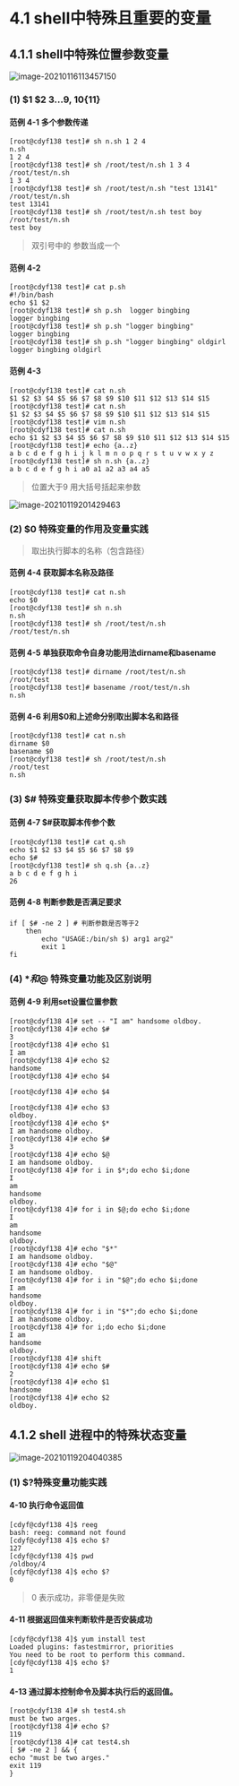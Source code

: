 # 4.1 shell中特殊且重要的变量



## 4.1.1  shell中特殊位置参数变量

![image-20210116113457150](images/image-20210116113457150.png)

### (1) $1 $2 $3...$9, ${10}${11}

#### 范例  4-1 多个参数传递

```shell
[root@cdyf138 test]# sh n.sh 1 2 4
n.sh
1 2 4
[root@cdyf138 test]# sh /root/test/n.sh 1 3 4
/root/test/n.sh
1 3 4
[root@cdyf138 test]# sh /root/test/n.sh "test 13141"
/root/test/n.sh
test 13141
[root@cdyf138 test]# sh /root/test/n.sh test boy
/root/test/n.sh
test boy

```

> 双引号中的 参数当成一个



#### 范例  4-2

```shell
[root@cdyf138 test]# cat p.sh 
#!/bin/bash
echo $1 $2
[root@cdyf138 test]# sh p.sh  logger bingbing
logger bingbing
[root@cdyf138 test]# sh p.sh "logger bingbing"
logger bingbing
[root@cdyf138 test]# sh p.sh "logger bingbing" oldgirl
logger bingbing oldgirl
```



#### 范例 4-3

```shell
[root@cdyf138 test]# cat n.sh 
$1 $2 $3 $4 $5 $6 $7 $8 $9 $10 $11 $12 $13 $14 $15
[root@cdyf138 test]# cat n.sh 
$1 $2 $3 $4 $5 $6 $7 $8 $9 $10 $11 $12 $13 $14 $15
[root@cdyf138 test]# vim n.sh 
[root@cdyf138 test]# cat n.sh 
echo $1 $2 $3 $4 $5 $6 $7 $8 $9 $10 $11 $12 $13 $14 $15
[root@cdyf138 test]# echo {a..z}
a b c d e f g h i j k l m n o p q r s t u v w x y z
[root@cdyf138 test]# sh n.sh {a..z}
a b c d e f g h i a0 a1 a2 a3 a4 a5

```

>位置大于9 用大括号括起来参数



![image-20210119201429463](images/image-20210119201429463.png)



### (2) $0  特殊变量的作用及变量实践

> 取出执行脚本的名称（包含路径）



#### 范例 4-4  获取脚本名称及路径

```shell
[root@cdyf138 test]# cat n.sh 
echo $0
[root@cdyf138 test]# sh n.sh 
n.sh
[root@cdyf138 test]# sh /root/test/n.sh 
/root/test/n.sh
```



#### 范例 4-5 单独获取命令自身功能用法dirname和basename

```shell
[root@cdyf138 test]# dirname /root/test/n.sh 
/root/test
[root@cdyf138 test]# basename /root/test/n.sh 
n.sh
```

#### 范例 4-6 利用$0和上述命分别取出脚本名和路径

```shell
[root@cdyf138 test]# cat n.sh 
dirname $0
basename $0
[root@cdyf138 test]# sh /root/test/n.sh 
/root/test
n.sh
```



### (3) $# 特殊变量获取脚本传参个数实践

#### 范例 4-7  $#获取脚本传参个数

```shell
[root@cdyf138 test]# cat q.sh 
echo $1 $2 $3 $4 $5 $6 $7 $8 $9
echo $#
[root@cdyf138 test]# sh q.sh {a..z}
a b c d e f g h i
26
```



#### 范例 4-8  判断参数是否满足要求

```shell
if [ $# -ne 2 ] # 判断参数是否等于2
    then
        echo "USAGE:/bin/sh $) arg1 arg2"
        exit 1
fi
```



### (4) $* 和$@ 特殊变量功能及区别说明

#### 范例 4-9  利用set设置位置参数

```shell
[root@cdyf138 4]# set -- "I am" handsome oldboy.
[root@cdyf138 4]# echo $#
3
[root@cdyf138 4]# echo $1
I am
[root@cdyf138 4]# echo $2
handsome
[root@cdyf138 4]# echo $4

[root@cdyf138 4]# echo $4

[root@cdyf138 4]# echo $3
oldboy.
[root@cdyf138 4]# echo $*
I am handsome oldboy.
[root@cdyf138 4]# echo $#
3
[root@cdyf138 4]# echo $@
I am handsome oldboy.
[root@cdyf138 4]# for i in $*;do echo $i;done
I
am
handsome
oldboy.
[root@cdyf138 4]# for i in $@;do echo $i;done
I
am
handsome
oldboy.
[root@cdyf138 4]# echo "$*"
I am handsome oldboy.
[root@cdyf138 4]# echo "$@"
I am handsome oldboy.
[root@cdyf138 4]# for i in "$@";do echo $i;done
I am
handsome
oldboy.
[root@cdyf138 4]# for i in "$*";do echo $i;done
I am handsome oldboy.
[root@cdyf138 4]# for i;do echo $i;done
I am
handsome
oldboy.
[root@cdyf138 4]# shift
[root@cdyf138 4]# echo $#
2
[root@cdyf138 4]# echo $1
handsome
[root@cdyf138 4]# echo $2
oldboy.
```



## 4.1.2 shell 进程中的特殊状态变量



![image-20210119204040385](images/image-20210119204040385.png)

### (1) $?特殊变量功能实践

#### 4-10 执行命令返回值

```shell
[cdyf@cdyf138 4]$ reeg
bash: reeg: command not found
[cdyf@cdyf138 4]$ echo $?
127
[cdyf@cdyf138 4]$ pwd
/oldboy/4
[cdyf@cdyf138 4]$ echo $?
0
```

> 0 表示成功，非零便是失败



#### 4-11 根据返回值来判断软件是否安装成功

```shell
[cdyf@cdyf138 4]$ yum install test
Loaded plugins: fastestmirror, priorities
You need to be root to perform this command.
[cdyf@cdyf138 4]$ echo $?
1
```



#### 4-13 通过脚本控制命令及脚本执行后的返回值。

```shell
[root@cdyf138 4]# sh test4.sh 
must be two arges.
[root@cdyf138 4]# echo $?
119
[root@cdyf138 4]# cat test4.sh 
[ $# -ne 2 ] && {
echo "must be two arges."
exit 119
}

```



